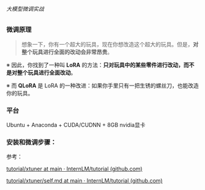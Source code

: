 ###### 大模型微调实战

### 微调原理

> 想象一下，你有一个超大的玩具，现在你想改造这个超大的玩具。但是，**对整个玩具进行全面的改动会非常昂贵**。

※ 因此，你找到了一种叫 **LoRA** 的方法：**只对玩具中的某些零件进行改动，而不是对整个玩具进行全面改动**。

※ 而 **QLoRA** 是 LoRA 的一种改进：如果你手里只有一把生锈的螺丝刀，也能改造你的玩具。

### 平台

Ubuntu + Anaconda + CUDA/CUDNN + 8GB nvidia显卡

### 安装和微调步骤：

参考：

[tutorial/xtuner at main · InternLM/tutorial (github.com)](https://github.com/InternLM/tutorial/tree/main/xtuner)

[tutorial/xtuner/self.md at main · InternLM/tutorial (github.com)](https://github.com/InternLM/tutorial/blob/main/xtuner/self.md)